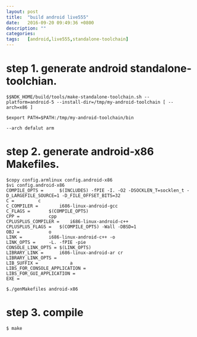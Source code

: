 ```yaml
---
layout:	post
title:	"build android live555"
date:	2016-09-20 09:49:36 +0800
description: ""
categories:	
tags:	[android,live555,standalone-toolchain]
---
```


# step 1. generate android standalone-toolchian.

	$$NDK_HOME/build/tools/make-standalone-toolchain.sh --platform=android-5 --install-dir=/tmp/my-android-toolchain [ --arch=x86 ]
	
	$export PATH=$PATH:/tmp/my-android-toolchain/bin

	--arch defalut arm
	

# step 2. generate android-x86 Makefiles.

	$copy config.armlinux config.android-x86
	$vi config.android-x86 
	COMPILE_OPTS =		$(INCLUDES) -fPIE -I. -O2 -DSOCKLEN_T=socklen_t -D_LARGEFILE_SOURCE=1 -D_FILE_OFFSET_BITS=32
	C =			c
	C_COMPILER =		i686-linux-android-gcc
	C_FLAGS =		$(COMPILE_OPTS)
	CPP =			cpp
	CPLUSPLUS_COMPILER =	i686-linux-android-c++
	CPLUSPLUS_FLAGS =	$(COMPILE_OPTS) -Wall -DBSD=1
	OBJ =			o
	LINK =			i686-linux-android-c++ -o
	LINK_OPTS =		-L. -fPIE -pie
	CONSOLE_LINK_OPTS =	$(LINK_OPTS)
	LIBRARY_LINK =		i686-linux-android-ar cr 
	LIBRARY_LINK_OPTS =	
	LIB_SUFFIX =			a
	LIBS_FOR_CONSOLE_APPLICATION =
	LIBS_FOR_GUI_APPLICATION =
	EXE =
	
	$./genMakefiles android-x86

# step 3. compile
	$ make 


